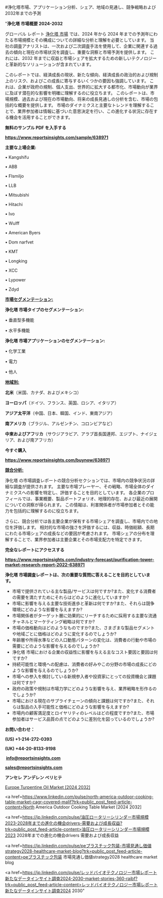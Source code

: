 #浄化塔市場、アプリケーション分析、シェア、地域の見通し、競争戦略および2032年までの予測

"<strong>浄化塔 市場概要 2024-2032</strong>

グローバル レポート <a href=https://www.reportsinsights.com/sample/638971>浄化塔 市場</a> では、2024 年から 2024 年までの予測年にわたる市場規模とその構成についての詳細な分析と理解を必要としています。 当社の調査アナリストは、一次および二次調査手法を使用して、企業に関連する過去の傾向と現在の市場状況を調査し、重要な洞察と市場予測を提供します。 これには、2032 年までに収益と市場シェアを拡大​​するための新しいテクノロジーと革新的なソリューションが含まれています。

このレポートでは、経済成長の現状、新たな傾向、経済成長の政治的および規制上のリスク、およびこの成長に寄与するいくつかの要因も強調しています。 これは、企業が政府の規制、個人支出、世界的に拡大する都市化、市場動向が業界に及ぼす潜在的な影響を明確に理解するのに役立ちます。 このレポートは、市場規模、過去および現在の市場動向、将来の成長見通しの分析を含む、市場の包括的な概要を提供します。 市場のダイナミクスと主要なトレンドを理解することで、業界参加者は情報に基づいた意思決定を行い、この進化する状況に存在する機会を活用することができます。

<strong><b>無料のサンプル PDF を入手する</b></strong>

<a href=https://www.reportsinsights.com/sample/638971><strong><u>https://www.reportsinsights.com/sample/638971</u></strong></a>

<strong>主要な上場企業:</strong>

• Kangshifu

• ABB

• Flsmiljo

• LLB

• Mitsubishi

• Hitachi

• Ivo

• Wulff

• American Byers

• Dom narfvet

• KMT

• Longking

• XCC

• Lypower

• Zdyd

<strong><u>市場セグメンテーション</u></strong><strong><u>:</u></strong>

<strong>浄化塔 市場タイプのセグメンテーション:</strong>

• 垂直型多機能

• 水平多機能

<strong>浄化塔 市場アプリケーションのセグメンテーション:</strong>

• 化学工業

• 電力

• 他人

<strong><u>地域別</u></strong><strong><u>:</u></strong>

<strong>北米</strong>（米国、カナダ、およびメキシコ）

<strong>ヨーロッパ</strong>（ドイツ、フランス、英国、ロシア、イタリア）

<strong>アジア太平洋</strong>（中国、日本、韓国、インド、東南アジア）

<strong>南アメリカ</strong>（ブラジル、アルゼンチン、コロンビアなど）

<strong>中東およびアフリカ</strong>（サウジアラビア、アラブ首長国連邦、エジプト、ナイジェリア、および南アフリカ）

<strong>今すぐ購入</strong>

<a href=https://www.reportsinsights.com/buynow/638971><strong><u>https://www.reportsinsights.com/buynow/638971</u></strong></a>

<strong><u>競合分析:</u></strong>

浄化塔 の市場調査レポートの競合分析セクションでは、市場内の競争状況の詳細な調査が提供されます。 主要な市場プレーヤー、その戦略、市場全体のダイナミクスへの影響を特定し、評価することを目的としています。 各企業のプロフィールでは、事業概要、製品ポートフォリオ、地理的存在、および最近の展開についての洞察が得られます。 この情報は、利害関係者が市場参加者とその能力を包括的に理解するのに役立ちます。

さらに、競合分析では各主要企業が保有する市場シェアを調査し、市場内での地位を評価します。 相対的な市場の強さを評価するには、収益、時価総額、長期にわたる市場シェアの成長などの要因が考慮されます。 市場シェアの分布を理解することで、業界参加者は主要企業とその市場支配力を特定できます。

<strong>完全なレポートにアクセスする</strong>

<a href=https://www.reportsinsights.com/industry-forecast/purification-tower-market-research-report-2022-638971><strong><u><b>https://www.reportsinsights.com/industry-forecast/purification-tower-market-research-report-2022-638971</b></u></strong></a>

<strong><b>浄化塔 市場調査レポートは、次の重要な質問に答えることを目的としています。</b></strong>
<ul>
  <li>市場で提供されている主な製品/サービスは何ですか?また、変化する消費者の需要を満たすためにそれらはどのように進化していますか?</li>
  <li>市場に影響を与える主要な技術進歩と革新は何ですか?また、それらは競争環境にどのような影響を与えますか?</li>
  <li>市場関係者がターゲット層に効果的にリーチするために採用する主要な流通チャネルとマーケティング戦略は何ですか?</li>
  <li>市場の価格動向はどのようなものですか?また、さまざまな製品セグメントや地域ごとに価格はどのように変化するのでしょうか?</li>
  <li>年齢層や所得水準などの人口動態パターンの変化は、消費者の行動や市場の需要にどのような影響を与えるのでしょうか?</li>
  <li>浄化塔 市場における企業の収益性に影響を与える主なコスト要因と要因は何ですか?</li>
  <li>持続可能性と環境への配慮は、消費者の好みやこの分野の市場の成長にどのような影響を与えるのでしょうか?</li>
  <li>市場への参入を検討している新規参入者や投資家にとっての投資機会と課題は何ですか?</li>
  <li>政府の政策や規制は市場力学にどのような影響を与え、業界戦略を形作るのでしょうか?</li>
  <li>市場における現在のサプライチェーンの傾向と課題は何ですか?また、それらは製品の入手可能性と価格にどのような影響を与えますか?</li>
  <li>市場内の顧客満足度とロイヤリティのレベルはどの程度ですか?また、市場参加者はサービス品質の点でどのように差別化を図っているのでしょうか?</li>
</ul>
<strong>お問い合わせ：</strong>

<strong>(US) +1-214-272-0393</strong>

<strong>(UK) +44-20-8133-9198</strong>

<strong> </strong><a href=info@reportsinsights.com><strong><u>info@reportsinsights.com</u></strong></a>

<a href=sales@reportsinsights.com><strong><u>sales@reportsinsights.com</u></strong></a>

<strong>アンセレ アンデレン ベリヒテ</strong>

<a href=https://www.linkedin.com/pulse/europe-turpentine-oil-market-latest-trends-forecasts-ijgcf/>Europe Turpentine Oil Market [2024 2032]</a>

<a href=https://www.linkedin.com/pulse/north-america-outdoor-cooking-table-market-cagr-covered-malif?trk=public_post_feed-article-content>North America Outdoor Cooking Table Market [2024 2032]</a>

<a href=https://jp.linkedin.com/pulse/油圧ロータリーシリンダー市場規模2023-2028年までの進化の機会drivers-需要および成長収益?trk=public_post_feed-article-content>油圧ロータリーシリンダー市場規模2023 2028年までの進化の機会drivers 需要および成長収益</a>

<a href=https://jp.linkedin.com/pulse/peプラスチック包装-市場見通し価値strategy2028-healthcare-market-blog?trk=public_post_feed-article-content>peプラスチック包装 市場見通し価値strategy2028 healthcare market blog</a>

<a href=https://jp.linkedin.com/pulse/レッドバイオテクノロジー市場レポート新たなデータインサイト調査2024-2030-market-stories-360-raibf?trk=public_post_feed-article-content>レッドバイオテクノロジー市場レポート新たなデータインサイト調査2024 2030</a>"
